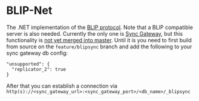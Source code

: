 # BLIP-Net
The .NET implementation of the [BLIP protocol](https://github.com/couchbaselabs/BLIP-Cocoa/blob/master/Docs/BLIP%20Protocol.md).  Note that a BLIP compatible server is also needed.  Currently the only one is [Sync Gateway](https://github.com/couchbase/sync_gateway), but this functionality is [not yet merged into master](https://github.com/couchbase/sync_gateway/pull/1086).  Until it is you need to first build from source on the `feature/blipsync` branch and add the following to your sync gateway db config:

```
"unsupported": {
  "replicator_2": true
}
```

After that you can establish a connection via `http(s)://<sync_gateway_url>:<sync_gateway_port>/<db_name>/_blipsync`
